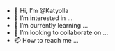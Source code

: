 - 👋 Hi, I’m @Katyolla
- 👀 I’m interested in ...
- 🌱 I’m currently learning ...
- 💞️ I’m looking to collaborate on ...
- 📫 How to reach me ...

<!---
Katyolla/Katyolla is a ✨ special ✨ repository because its `README.md` (this file) appears on your GitHub profile.
You can click the Preview link to take a look at your changes.
--->

